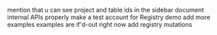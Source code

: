 mention that u can see project and table ids in the sidebar
document internal APIs properly
make a test account for Registry demo
add more examples
examples are if'd-out right now
add registry mutations
